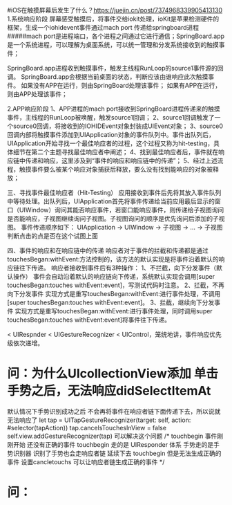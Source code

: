 #iOS在触摸屏幕后发生了什么？https://juejin.cn/post/7374968339905413130
1.系统响应阶段
 屏幕感受触摸后，将事件交给iokit处理，ioKit是苹果检测硬件的框架，生成一个iohidevent事件通过mach port 传递给springboard进程
 #####mach port是进程端口，各个进程之间通过它进行通信；SpringBoard.app是一个系统进程，可以理解为桌面系统，可以统一管理和分发系统接收到的触摸事件；
 
SpringBoard.app进程收到触摸事件，触发主线程RunLoop的source1事件源的回调。
SpringBoard.app会根据当前桌面的状态，判断应该由谁响应此次触摸事件。
如果没有APP在运行，则由SpringBoard处理该事件；
如果有APP在运行，则由APP处理该事件；

2.APP响应阶段
1、APP进程的mach port接收到SpringBoard进程传递来的触摸事件，主线程的RunLoop被唤醒，触发source1回调；
2、source1回调触发了一个source0回调，将接收到的IOHIDEvent对象封装成UIEvent对象；
3、source0回调内部将触摸事件添加到UIApplication对象的事件队列中。事件出队列后，UIApplication开始寻找一个最佳响应者的过程，这个过程又称为hit-testing，具体细节在第二个主题寻找最佳响应者中阐述；
4、找到最佳响应者后，事件就在响应链中传递和响应，这里涉及到“事件的响应和响应链中的传递”；
5、经过上述流程，触摸事件要么被某个响应对象捕获后释放，要么没有找到能响应的对象被释放；

三、寻找事件最佳响应者（Hit-Testing）
应用接收到事件后先将其放入事件队列中等待处理。出队列后，UIApplication首先将事件传递给当前应用最后显示的窗口（UIWindow）询问其能否响应事件，若窗口能响应事件，则传递给子视图询问是否能响应，子视图继续询问子视图。子视图询问的顺序是优先询问后添加的子视图。
事件传递顺序如下：
UIApplication -> UIWindow -> 子视图 -> ... -> 子视图  判断点击的点是否在这个试图上面

四、事件的响应和在响应链中的传递
响应者对于事件的拦截和传递都是通过touchesBegan:withEvent:方法控制的，该方法的默认实现是将事件沿着默认的响应链往下传递。
响应者接收到事件后有3种操作：
1、不拦截，向下分发事件（默认操作）
事件会自动沿着默认的响应链向下传递，系统默认实现会调用[super touchesBegan:touches withEvent:event]，写测试代码时注意。
2、拦截，不再向下分发事件
实现方式是重写touchesBegan:withEvent:进行事件处理，不调用[super touchesBegan:touches withEvent:event]。
3、拦截，继续向下分发事件
实现方式是重写touchesBegan:withEvent:进行事件处理，同时调用super touchesBegan:touches withEvent:event]将事件往下传递。

< UIRespnder < UIGestureRecognizer < UIControl，笼统地讲，事件响应优先级依次递增。

# 问：为什么UIcollectionView添加 单击手势之后，无法响应didSelectItemAt
默认情况下手势识别成功之后 不会再将事件在响应者链下面传递下去，所以说就无法响应了
        let tap = UITapGestureRecognizer(target: self, action: #selector(tapAction))
        tap.cancelsTouchesInView = false
        self.view.addGestureRecognizer(tap)
可以解决这个问题
/*
 touchbegin 事件刚刚开始 还没有正确的事件
 touchbegin 走的是 UIResponder 体系
 手势走的是手势识别器 识别了手势也会走响应者链 延续下去 touchbegin  但是无法生成正确的事件
 设置cancletouchs 可以让响应者链生成正确的事件
 */
# 问：
